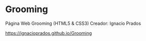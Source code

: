 # Grooming
Página Web Grooming (HTML5 & CSS3)
Creador: Ignacio Prados

https://ignacioprados.github.io/Grooming
